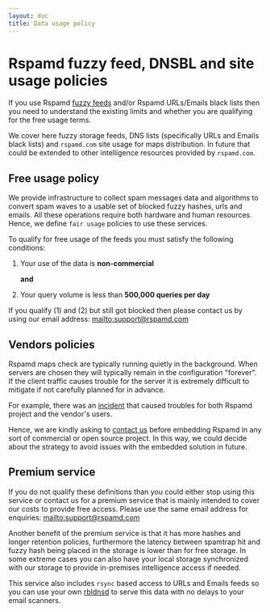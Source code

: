 ```yaml
---
layout: doc
title: Data usage policy
---
```


# Rspamd fuzzy feed, DNSBL and site usage policies

If you use Rspamd [fuzzy feeds](https://rspamd.com/doc/modules/fuzzy_check.html) and/or Rspamd URLs/Emails black lists then you need to understand the existing limits and whether you are qualifying for the free usage terms.

We cover here fuzzy storage feeds, DNS lists (specifically URLs and Emails black lists) and `rspamd.com` site usage for maps distribution. In future that could be extended to other intelligence resources provided by `rspamd.com`.

## Free usage policy

We provide infrastructure to collect spam messages data and algorithms to convert spam waves to a usable set of blocked fuzzy hashes, urls and emails. All these operations require both hardware and human resources. Hence, we define `fair usage` policies to use these services.

To qualify for free usage of the feeds you must satisfy the following conditions:

1. Your use of the data is **non-commercial**

    **and**

2. Your query volume is less than **500,000 queries per day**

If you qualify (1) and (2) but still got blocked then please contact us by using our email address: <mailto:support@rspamd.com>

## Vendors policies

Rspamd maps check are typically running quietly in the background. When servers are chosen they will typically remain in the configuration "forever". If the client traffic causes trouble for the server it is extremely difficult to mitigate if not carefully planned for in advance.

For example, there was an [incident](https://www.reddit.com/r/synology/comments/f5jczp/mailplus_server_and_rspamdcom/) that caused troubles for both Rspamd project and the vendor's users.

Hence, we are kindly asking to [contact us](mailto:support@rspamd.com) before embedding Rspamd in any sort of commercial or open source project. In this way, we could decide about the strategy to avoid issues with the embedded solution in future.

## Premium service

If you do not qualify these definitions than you could either stop using this service or contact us for a premium service that is mainly intended to cover our costs to provide free access. Please use the same email address for enquiries: <mailto:support@rspamd.com>

Another benefit of the premium service is that it has more hashes and longer retention policies, furthermore the latency between spamtrap hit and fuzzy hash being placed in the storage is lower than for free storage. In some extreme cases you can also have your local storage synchronized with our storage to provide in-premises intelligence access if needed.

This service also includes `rsync` based access to URLs and Emails feeds so you can use your own [rbldnsd](https://github.com/rspamd/rbldnsd) to serve this data with no delays to your email scanners.
